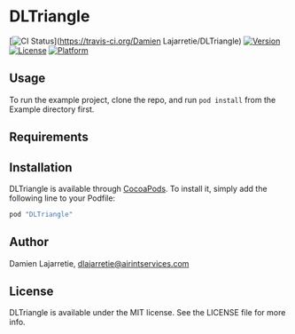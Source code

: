 # DLTriangle

[![CI Status](http://img.shields.io/travis/dajarretie/DLTriangle.svg?style=flat)](https://travis-ci.org/Damien Lajarretie/DLTriangle)
[![Version](https://img.shields.io/cocoapods/v/DLTriangle.svg?style=flat)](http://cocoapods.org/pods/DLTriangle)
[![License](https://img.shields.io/cocoapods/l/DLTriangle.svg?style=flat)](http://cocoapods.org/pods/DLTriangle)
[![Platform](https://img.shields.io/cocoapods/p/DLTriangle.svg?style=flat)](http://cocoapods.org/pods/DLTriangle)

## Usage

To run the example project, clone the repo, and run `pod install` from the Example directory first.

## Requirements

## Installation

DLTriangle is available through [CocoaPods](http://cocoapods.org). To install
it, simply add the following line to your Podfile:

```ruby
pod "DLTriangle"
```

## Author

Damien Lajarretie, dlajarretie@airintservices.com

## License

DLTriangle is available under the MIT license. See the LICENSE file for more info.
